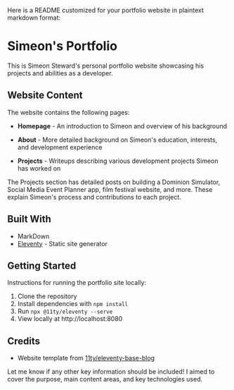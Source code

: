 Here is a README customized for your portfolio website in plaintext markdown format:

# Simeon's Portfolio

This is Simeon Steward's personal portfolio website showcasing his projects and abilities as a developer. 

## Website Content

The website contains the following pages:

- **Homepage** - An introduction to Simeon and overview of his background

- **About** - More detailed background on Simeon's education, interests, and development experience

- **Projects** - Writeups describing various development projects Simeon has worked on


The Projects section has detailed posts on building a Dominion Simulator, Social Media Event Planner app, film festival website, and more. These explain Simeon's process and contributions to each project.

## Built With

- MarkDown
- [Eleventy](https://www.11ty.dev/) - Static site generator

## Getting Started  

Instructions for running the portfolio site locally:

1. Clone the repository
2. Install dependencies with `npm install`  
3. Run `npx @11ty/eleventy --serve`
4. View locally at http://localhost:8080
  

## Credits

- Website template from [11ty/eleventy-base-blog](https://github.com/11ty/eleventy-base-blog)

Let me know if any other key information should be included! I aimed to cover the purpose, main content areas, and key technologies used.
